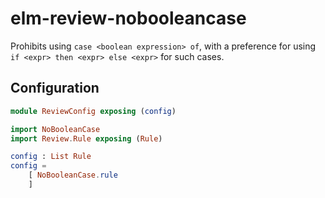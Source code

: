 # elm-review-nobooleancase

Prohibits using `case <boolean expression> of`, with a preference for using `if
<expr> then <expr> else <expr>` for such cases.

## Configuration

```elm
module ReviewConfig exposing (config)

import NoBooleanCase
import Review.Rule exposing (Rule)

config : List Rule
config =
    [ NoBooleanCase.rule
    ]
```

